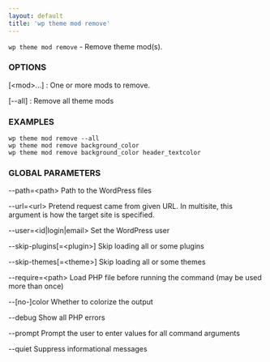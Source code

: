 ```yaml
---
layout: default
title: 'wp theme mod remove'
---
```


`wp theme mod remove` - Remove theme mod(s).

### OPTIONS

[&lt;mod&gt;...]
: One or more mods to remove.

[\--all]
: Remove all theme mods

### EXAMPLES

    wp theme mod remove --all
    wp theme mod remove background_color
    wp theme mod remove background_color header_textcolor

### GLOBAL PARAMETERS

  --path=&lt;path&gt;
      Path to the WordPress files

  --url=&lt;url&gt;
      Pretend request came from given URL. In multisite, this argument is how the target site is specified.

  --user=&lt;id|login|email&gt;
      Set the WordPress user

  --skip-plugins[=&lt;plugin&gt;]
      Skip loading all or some plugins

  --skip-themes[=&lt;theme&gt;]
      Skip loading all or some themes

  --require=&lt;path&gt;
      Load PHP file before running the command (may be used more than once)

  --[no-]color
      Whether to colorize the output

  --debug
      Show all PHP errors

  --prompt
      Prompt the user to enter values for all command arguments

  --quiet
      Suppress informational messages



